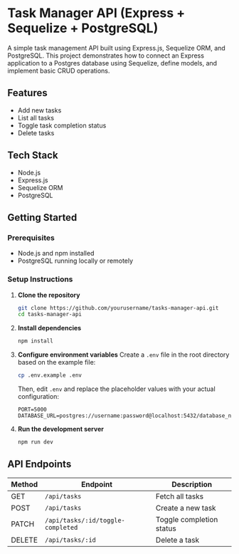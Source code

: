 # Task Manager API (Express + Sequelize + PostgreSQL)

A simple task management API built using Express.js, Sequelize ORM, and PostgreSQL. This project demonstrates how to connect an Express application to a Postgres database using Sequelize, define models, and implement basic CRUD operations.

## Features
- Add new tasks
- List all tasks
- Toggle task completion status
- Delete tasks

## Tech Stack
- Node.js
- Express.js
- Sequelize ORM
- PostgreSQL

## Getting Started

### Prerequisites

- Node.js and npm installed
- PostgreSQL running locally or remotely

### Setup Instructions

1. **Clone the repository**

   ```bash
   git clone https://github.com/yourusername/tasks-manager-api.git
   cd tasks-manager-api
   ```
   
2. **Install dependencies**
   ```bash
   npm install
   ```

3. **Configure environment variables**
   Create a `.env` file in the root directory based on the example file:
   ```bash
   cp .env.example .env
   ```

   Then, edit `.env` and replace the placeholder values with your actual configuration:
   ```env
   PORT=5000
   DATABASE_URL=postgres://username:password@localhost:5432/database_name
   ```

4. **Run the development server**
   ```bash
   npm run dev
   ```

## API Endpoints

| Method | Endpoint                          | Description              |
| ------ | --------------------------------- | ------------------------ |
| GET    | `/api/tasks`                      | Fetch all tasks          |
| POST   | `/api/tasks`                      | Create a new task        |
| PATCH  | `/api/tasks/:id/toggle-completed` | Toggle completion status |
| DELETE | `/api/tasks/:id`                  | Delete a task            |